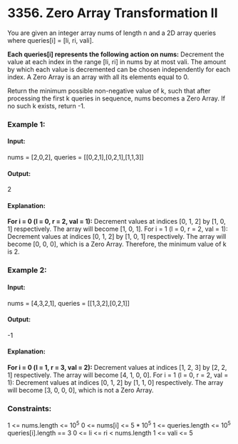 # 3356. Zero Array Transformation II
You are given an integer array nums of length n and a 2D array queries where queries[i] = [li, ri, vali].

**Each queries[i] represents the following action on nums:**
Decrement the value at each index in the range [li, ri] in nums by at most vali.
The amount by which each value is decremented can be chosen independently for each index.
A Zero Array is an array with all its elements equal to 0.

Return the minimum possible non-negative value of k, such that after processing the first k queries in sequence, nums becomes a Zero Array. If no such k exists, return -1.

### Example 1:
#### Input: 
nums = [2,0,2], queries = [[0,2,1],[0,2,1],[1,1,3]]
#### Output:
2
#### Explanation:
**For i = 0 (l = 0, r = 2, val = 1):**
Decrement values at indices [0, 1, 2] by [1, 0, 1] respectively.
The array will become [1, 0, 1].
For i = 1 (l = 0, r = 2, val = 1):
Decrement values at indices [0, 1, 2] by [1, 0, 1] respectively.
The array will become [0, 0, 0], which is a Zero Array. Therefore, the minimum value of k is 2.

### Example 2:
#### Input:
nums = [4,3,2,1], queries = [[1,3,2],[0,2,1]]
#### Output:
-1
#### Explanation:
**For i = 0 (l = 1, r = 3, val = 2):**
Decrement values at indices [1, 2, 3] by [2, 2, 1] respectively.
The array will become [4, 1, 0, 0].
For i = 1 (l = 0, r = 2, val = 1):
Decrement values at indices [0, 1, 2] by [1, 1, 0] respectively.
The array will become [3, 0, 0, 0], which is not a Zero Array.
 
### Constraints:
1 <= nums.length <= $`10^5`$
0 <= nums[i] <= $`5 * 10^5`$
1 <= queries.length <= $`10^5`$
queries[i].length == 3
0 <= li <= ri < nums.length
1 <= vali <= 5

